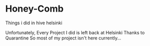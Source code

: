 # Honey-Comb
Things i did in hive helsinki

Unfortunately, Every Project I did is left back at Helsinki Thanks to Quarantine
So most of my project isn't here currently...

